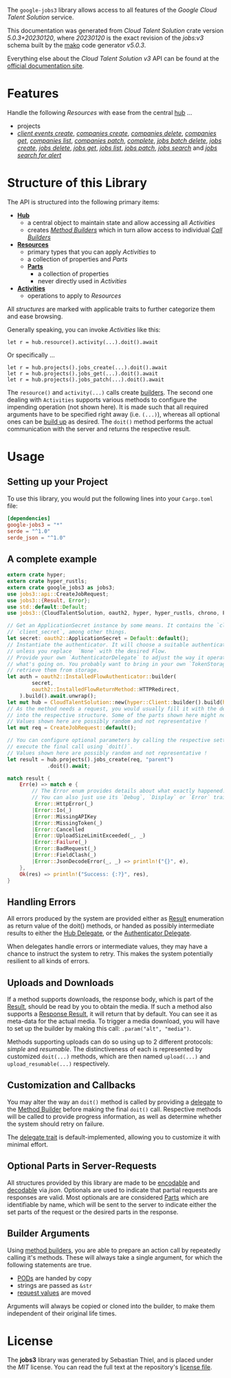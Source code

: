 <!---
DO NOT EDIT !
This file was generated automatically from 'src/generator/templates/api/README.md.mako'
DO NOT EDIT !
-->
The `google-jobs3` library allows access to all features of the *Google Cloud Talent Solution* service.

This documentation was generated from *Cloud Talent Solution* crate version *5.0.3+20230120*, where *20230120* is the exact revision of the *jobs:v3* schema built by the [mako](http://www.makotemplates.org/) code generator *v5.0.3*.

Everything else about the *Cloud Talent Solution* *v3* API can be found at the
[official documentation site](https://cloud.google.com/talent-solution/job-search/docs/).
# Features

Handle the following *Resources* with ease from the central [hub](https://docs.rs/google-jobs3/5.0.3+20230120/google_jobs3/CloudTalentSolution) ...

* projects
 * [*client events create*](https://docs.rs/google-jobs3/5.0.3+20230120/google_jobs3/api::ProjectClientEventCreateCall), [*companies create*](https://docs.rs/google-jobs3/5.0.3+20230120/google_jobs3/api::ProjectCompanyCreateCall), [*companies delete*](https://docs.rs/google-jobs3/5.0.3+20230120/google_jobs3/api::ProjectCompanyDeleteCall), [*companies get*](https://docs.rs/google-jobs3/5.0.3+20230120/google_jobs3/api::ProjectCompanyGetCall), [*companies list*](https://docs.rs/google-jobs3/5.0.3+20230120/google_jobs3/api::ProjectCompanyListCall), [*companies patch*](https://docs.rs/google-jobs3/5.0.3+20230120/google_jobs3/api::ProjectCompanyPatchCall), [*complete*](https://docs.rs/google-jobs3/5.0.3+20230120/google_jobs3/api::ProjectCompleteCall), [*jobs batch delete*](https://docs.rs/google-jobs3/5.0.3+20230120/google_jobs3/api::ProjectJobBatchDeleteCall), [*jobs create*](https://docs.rs/google-jobs3/5.0.3+20230120/google_jobs3/api::ProjectJobCreateCall), [*jobs delete*](https://docs.rs/google-jobs3/5.0.3+20230120/google_jobs3/api::ProjectJobDeleteCall), [*jobs get*](https://docs.rs/google-jobs3/5.0.3+20230120/google_jobs3/api::ProjectJobGetCall), [*jobs list*](https://docs.rs/google-jobs3/5.0.3+20230120/google_jobs3/api::ProjectJobListCall), [*jobs patch*](https://docs.rs/google-jobs3/5.0.3+20230120/google_jobs3/api::ProjectJobPatchCall), [*jobs search*](https://docs.rs/google-jobs3/5.0.3+20230120/google_jobs3/api::ProjectJobSearchCall) and [*jobs search for alert*](https://docs.rs/google-jobs3/5.0.3+20230120/google_jobs3/api::ProjectJobSearchForAlertCall)




# Structure of this Library

The API is structured into the following primary items:

* **[Hub](https://docs.rs/google-jobs3/5.0.3+20230120/google_jobs3/CloudTalentSolution)**
    * a central object to maintain state and allow accessing all *Activities*
    * creates [*Method Builders*](https://docs.rs/google-jobs3/5.0.3+20230120/google_jobs3/client::MethodsBuilder) which in turn
      allow access to individual [*Call Builders*](https://docs.rs/google-jobs3/5.0.3+20230120/google_jobs3/client::CallBuilder)
* **[Resources](https://docs.rs/google-jobs3/5.0.3+20230120/google_jobs3/client::Resource)**
    * primary types that you can apply *Activities* to
    * a collection of properties and *Parts*
    * **[Parts](https://docs.rs/google-jobs3/5.0.3+20230120/google_jobs3/client::Part)**
        * a collection of properties
        * never directly used in *Activities*
* **[Activities](https://docs.rs/google-jobs3/5.0.3+20230120/google_jobs3/client::CallBuilder)**
    * operations to apply to *Resources*

All *structures* are marked with applicable traits to further categorize them and ease browsing.

Generally speaking, you can invoke *Activities* like this:

```Rust,ignore
let r = hub.resource().activity(...).doit().await
```

Or specifically ...

```ignore
let r = hub.projects().jobs_create(...).doit().await
let r = hub.projects().jobs_get(...).doit().await
let r = hub.projects().jobs_patch(...).doit().await
```

The `resource()` and `activity(...)` calls create [builders][builder-pattern]. The second one dealing with `Activities`
supports various methods to configure the impending operation (not shown here). It is made such that all required arguments have to be
specified right away (i.e. `(...)`), whereas all optional ones can be [build up][builder-pattern] as desired.
The `doit()` method performs the actual communication with the server and returns the respective result.

# Usage

## Setting up your Project

To use this library, you would put the following lines into your `Cargo.toml` file:

```toml
[dependencies]
google-jobs3 = "*"
serde = "^1.0"
serde_json = "^1.0"
```

## A complete example

```Rust
extern crate hyper;
extern crate hyper_rustls;
extern crate google_jobs3 as jobs3;
use jobs3::api::CreateJobRequest;
use jobs3::{Result, Error};
use std::default::Default;
use jobs3::{CloudTalentSolution, oauth2, hyper, hyper_rustls, chrono, FieldMask};

// Get an ApplicationSecret instance by some means. It contains the `client_id` and
// `client_secret`, among other things.
let secret: oauth2::ApplicationSecret = Default::default();
// Instantiate the authenticator. It will choose a suitable authentication flow for you,
// unless you replace  `None` with the desired Flow.
// Provide your own `AuthenticatorDelegate` to adjust the way it operates and get feedback about
// what's going on. You probably want to bring in your own `TokenStorage` to persist tokens and
// retrieve them from storage.
let auth = oauth2::InstalledFlowAuthenticator::builder(
        secret,
        oauth2::InstalledFlowReturnMethod::HTTPRedirect,
    ).build().await.unwrap();
let mut hub = CloudTalentSolution::new(hyper::Client::builder().build(hyper_rustls::HttpsConnectorBuilder::new().with_native_roots().https_or_http().enable_http1().build()), auth);
// As the method needs a request, you would usually fill it with the desired information
// into the respective structure. Some of the parts shown here might not be applicable !
// Values shown here are possibly random and not representative !
let mut req = CreateJobRequest::default();

// You can configure optional parameters by calling the respective setters at will, and
// execute the final call using `doit()`.
// Values shown here are possibly random and not representative !
let result = hub.projects().jobs_create(req, "parent")
             .doit().await;

match result {
    Err(e) => match e {
        // The Error enum provides details about what exactly happened.
        // You can also just use its `Debug`, `Display` or `Error` traits
         Error::HttpError(_)
        |Error::Io(_)
        |Error::MissingAPIKey
        |Error::MissingToken(_)
        |Error::Cancelled
        |Error::UploadSizeLimitExceeded(_, _)
        |Error::Failure(_)
        |Error::BadRequest(_)
        |Error::FieldClash(_)
        |Error::JsonDecodeError(_, _) => println!("{}", e),
    },
    Ok(res) => println!("Success: {:?}", res),
}

```
## Handling Errors

All errors produced by the system are provided either as [Result](https://docs.rs/google-jobs3/5.0.3+20230120/google_jobs3/client::Result) enumeration as return value of
the doit() methods, or handed as possibly intermediate results to either the
[Hub Delegate](https://docs.rs/google-jobs3/5.0.3+20230120/google_jobs3/client::Delegate), or the [Authenticator Delegate](https://docs.rs/yup-oauth2/*/yup_oauth2/trait.AuthenticatorDelegate.html).

When delegates handle errors or intermediate values, they may have a chance to instruct the system to retry. This
makes the system potentially resilient to all kinds of errors.

## Uploads and Downloads
If a method supports downloads, the response body, which is part of the [Result](https://docs.rs/google-jobs3/5.0.3+20230120/google_jobs3/client::Result), should be
read by you to obtain the media.
If such a method also supports a [Response Result](https://docs.rs/google-jobs3/5.0.3+20230120/google_jobs3/client::ResponseResult), it will return that by default.
You can see it as meta-data for the actual media. To trigger a media download, you will have to set up the builder by making
this call: `.param("alt", "media")`.

Methods supporting uploads can do so using up to 2 different protocols:
*simple* and *resumable*. The distinctiveness of each is represented by customized
`doit(...)` methods, which are then named `upload(...)` and `upload_resumable(...)` respectively.

## Customization and Callbacks

You may alter the way an `doit()` method is called by providing a [delegate](https://docs.rs/google-jobs3/5.0.3+20230120/google_jobs3/client::Delegate) to the
[Method Builder](https://docs.rs/google-jobs3/5.0.3+20230120/google_jobs3/client::CallBuilder) before making the final `doit()` call.
Respective methods will be called to provide progress information, as well as determine whether the system should
retry on failure.

The [delegate trait](https://docs.rs/google-jobs3/5.0.3+20230120/google_jobs3/client::Delegate) is default-implemented, allowing you to customize it with minimal effort.

## Optional Parts in Server-Requests

All structures provided by this library are made to be [encodable](https://docs.rs/google-jobs3/5.0.3+20230120/google_jobs3/client::RequestValue) and
[decodable](https://docs.rs/google-jobs3/5.0.3+20230120/google_jobs3/client::ResponseResult) via *json*. Optionals are used to indicate that partial requests are responses
are valid.
Most optionals are are considered [Parts](https://docs.rs/google-jobs3/5.0.3+20230120/google_jobs3/client::Part) which are identifiable by name, which will be sent to
the server to indicate either the set parts of the request or the desired parts in the response.

## Builder Arguments

Using [method builders](https://docs.rs/google-jobs3/5.0.3+20230120/google_jobs3/client::CallBuilder), you are able to prepare an action call by repeatedly calling it's methods.
These will always take a single argument, for which the following statements are true.

* [PODs][wiki-pod] are handed by copy
* strings are passed as `&str`
* [request values](https://docs.rs/google-jobs3/5.0.3+20230120/google_jobs3/client::RequestValue) are moved

Arguments will always be copied or cloned into the builder, to make them independent of their original life times.

[wiki-pod]: http://en.wikipedia.org/wiki/Plain_old_data_structure
[builder-pattern]: http://en.wikipedia.org/wiki/Builder_pattern
[google-go-api]: https://github.com/google/google-api-go-client

# License
The **jobs3** library was generated by Sebastian Thiel, and is placed
under the *MIT* license.
You can read the full text at the repository's [license file][repo-license].

[repo-license]: https://github.com/Byron/google-apis-rsblob/main/LICENSE.md

